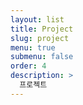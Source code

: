 ```yaml
---
layout: list
title: Project
slug: project
menu: true
submenu: false
order: 4
description: >
  프로젝트
---
```

